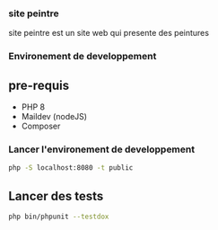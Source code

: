 ### site peintre

site peintre est un site web qui presente des peintures

### Environement de developpement
## pre-requis

- PHP 8
- Maildev (nodeJS)
- Composer
  
### Lancer l'environement de developpement

``` bash
php -S localhost:8080 -t public 
```

## Lancer des tests

``` bash
php bin/phpunit --testdox  
```